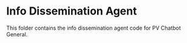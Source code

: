 # Info Dissemination Agent

This folder contains the info dissemination agent code for PV Chatbot General.
